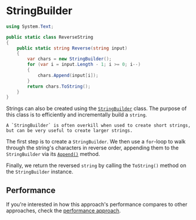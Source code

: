 # StringBuilder

```csharp
using System.Text;

public static class ReverseString
{
    public static string Reverse(string input)
    {
        var chars = new StringBuilder();
        for (var i = input.Length - 1; i >= 0; i--)
        {
            chars.Append(input[i]);
        }
        return chars.ToString();
    }
}
```

Strings can also be created using the [`StringBuilder`][string-builder] class.
The purpose of this class is to efficiently and incrementally build a `string`.

```exercism/note
A `StringBuilder` is often overkill when used to create short strings, but can be very useful to create larger strings.
```

The first step is to create a `StringBuilder`.
We then use a `for`-loop to walk through the string's characters in reverse order, appending them to the `StringBuilder` via its [`Append()`][string-builder-append] method.

Finally, we return the reversed `string` by calling the `ToString()` method on the `StringBuilder` instance.

## Performance

If you're interested in how this approach's performance compares to other approaches, check the [performance approach][approach-performance].

[string-builder]: https://learn.microsoft.com/en-us/dotnet/api/system.text.stringbuilder?view=net-7.0
[string-builder-append]: https://learn.microsoft.com/en-us/dotnet/api/system.text.stringbuilder.append?view=net-7.0#system-text-stringbuilder-append(system-char)
[approach-performance]: https://exercism.org/tracks/csharp/exercises/reverse-string/approaches/performance
